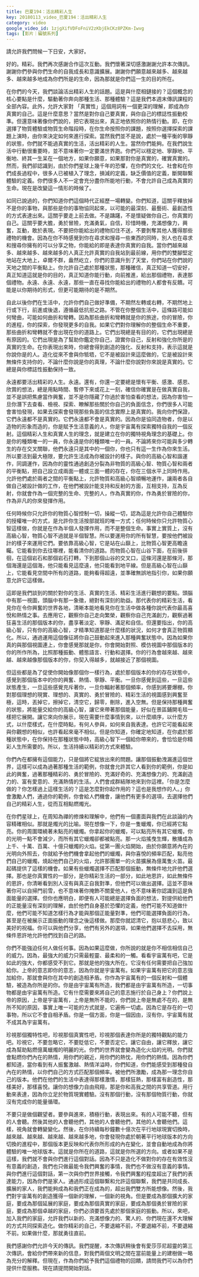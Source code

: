 ```yaml
---
title: 巴夏194：活出精彩人生
key: 20180113_video_巴夏194：活出精彩人生
category: video
google_video_id: 1zjgXifVDFoFniV2zKbjEkCKz8PZKm-Iwvg
tags: [影片｜編號系列]
---
```


請允許我們問候一下日安，大家好。

好的。精彩。我們再次感謝合作這次互動。我們懷著深切感激謝謝允許本次傳訊。謝謝你們參與你們生命的自我成長和意識擴展。謝謝你們願意越來越多、越來越多、越來越多地成為你們所是的生命，因為那就是你們這一生的目的所在。

在你們的今天，我們談論活出精彩人生的話題。這是與什麼相鏈接的？這個概念的核心要點是什麼，驅動著你奔向那種生活、那種體驗？這是我們本週末傳訊課程的全部內容。此外，允許大家對 「真實性」這個用詞有一個更深的理解，即成為你真實的自己。這是什麼意思？當然是對你自己要真實，與你自己的標誌性振動校準。但還意味著像你們說的，把它表現出來，真正地依照你的熱情行動。即，在你選擇了物質體驗或物質生命階段時，在你生命按照你的課題，按照你選擇探索的課題上演時，由你來決定如何來進行探索。當然我們並不是說，處於一種平衡的寧靜的狀態，你們就不能過真實的生活，活出精彩的人生。當然你們能夠。在我們說生活中行動很重要時，並不意味著你一定要滿世界跑。你們可以穩定地、寧靜地、平衡地、終其一生呆在一個地方，如果你願意，如果那對你是真實的，確實真實的。然而，我們卻認識到，由於你們星球上幾千年的恐懼，在你們的文化、社會和在你們成長過程中，很多人已被植入了理念，損減的定義，缺乏價值的定義，斷開聯繫體驗的定義。你們很多人不一定會充分盡你所能地行動，不會允許自己成為真實的生命。現在是改變這一情形的時候了。

如同已說過的，你們知道你們這個時代正經歷一場轉變。你們知道，這關乎釋放掉不是你的事物，與那些是你的事物協同起來，以可能的最深刻、最藝術、最創造性的方式表達出來。這關乎要走上前去做。不是躊躇，不是懷疑做你自己，你真實的自己。這關乎要大膽，勇於冒險，充滿勇氣，自信，珍惜時機，充滿想像力，興奮，互動，敢於表現。不要把你能給出的禮物扣住不送，不要剝奪其他人獲得那些禮物的機會。因為在你不時感覺到你在尋求和搜尋一些東西的同時，別人也在尋求和搜尋你擁有的可以分享之物，你能給的即是表達你真實的自我。當你們越來越多、越來越多、越來越多的人真正允許真實的自我站到最前線，用你們的雙腳堅定地站在大地上，卓爾不群，盎然屹立，你們的意識升到了天堂，你們站在你們說的天地之間的平衡點上。你允許自己處於那種狀態，那種確信，真正知道一切安好，真正知道這就是你的目的，真正知道你能行動，向前推進，給出那個禮物，表達那個禮物。永遠、永遠、永遠，那些一直在尋找你能給出的禮物的人都會有反饋。可能是以你期待的形式，但更可能期待的是不期然。

自此以後你們在生活中，允許你們自己做好準備，不期然左轉或右轉，不期然地上行或下行，前進或後退，遵循最低抗拒之路。不管在你整個生活中，這條路可能如何彎曲，可能如何曲折和彎轉。因為那些曲折和彎轉就是你的旅途，你的冒險，你的進程，你的探索，你發現更多的自我。如果它們對你理解你的整個生命不重要，那些曲折和彎轉就不會出現在你的道路上。它們出現總是有目的的，它們出現總是有原因的。它們出現是為了幫助你鑑定你自己，證實你自己，反射和強化你所是的真實的生命。在你表現出來時，你總會得到創造的強化、反射和支持，表示這就是你說你是的人。造化從來不會與你牴牾，它不是被設計來這麼做的，它是被設計來無條件支持你的，不論什麼你說是你的真理，不論什麼你說對你來說是真實的。它總是與你標誌性振動保持一致。

永遠都要活出精彩的人生。永遠。還有，你還一定要總是懷有平衡、感激、感恩、欣賞的想法，總是用點時間、暫停下來或花上一刻，確信你確實是在做真實自我，並不是誤把焦慮當作興奮，並不是你隱藏了你過於害怕查看的想法，因為你害怕一旦你潛下去查看、檢視、探索、瞭解那些關於你自己的負面信念，你們很多人可能會害怕發現，如果去探索會發現那些負面的信念實際上是真實的。我向你們保證，它們永遠都不是真實的。它們永遠都不會是真實的。因為你是協同造物者，你是以造物的形象而造的，你是賦予生活意義的人，你是宇宙萬有探索獨特自我的一個反射。這個精彩人生和真實人生的理念，就是建立在你的獨特視角理念的基礎上。你是你的種類唯一的一員，你永遠是你的種類唯一的一員。不論將來你可能與多少轉生的存在交叉關聯，他們永遠只是其中的一個你，你也只有這一生作為你來生活。所以要活到最大極限，要允許生活成為你被設計的樣子。與你的高級心智和諧運作，同調運作，因為你的靈性通過創造分裂為非物質的高級心智、物質心智和兩者的平衡點，把自己設立成兩面一體或三面一體的存在，你在三個水平上同時作用。允許他們處於兩者之間的平衡點上，允許物質和高級心智順暢地運作，讓兩者各自做自己被設計做的工作，在他們被設計能支持和反射的方面，互相支持，互為反射，你就會作為一個完整的生命、完整的人，作為真實的你，作為勇於冒險的你，作為非凡的你來發揮作用。

任何時候你只允許你的物質心智控制一切，操縱一切，認為這是允許你自己體驗你的授權唯一的方式，是允許你生活按部就班的唯一方式；任何時候你只允許物質心智這樣做，你就是在作為半個人發揮作用，而不是整個生命。事實上實質上，沒有高級心智，物質心智不過就是半個智慧。所以要運用你的所有智慧，要按他們被設計的樣子來運用它們。要依靠高級心智，它是站在山巔上，比物質心智更高瞻遠矚。它能看到你去往哪裡，能看清你的道路。而物質心智在山谷下面，在前後徘徊，在這個岩石和那個岩石打轉，下到那個山谷的交叉口，這條河還是那條河，那個海還是這個海，他只能看見這麼遠，他只能看到地平線。但是高級心智在山巔上，它能看見空間中所有的道路，能夠看得超遠，並準確無誤地指引你，如果你願意允許它這樣做。

這即是我們談到的關於對你的生活、真實的生活、精彩生活進行觀想的要點。頭腦中有那一視圖，頭腦中有那一象徵，絕對有深刻的助益。那代表你的精彩生活，看見你在令你興奮的世界各地，清晰本能地看見你在生活中做各種你說代表你最高喜悅和熱情之事。去應用它，觀察你自己走向繁榮，觀察你自己充滿創力，觀察過著狂喜生活的那個版本的你，盡享著淡定、寧靜、滿足和自信。但還要指出，你的高級心智，只有你的高級心智，才精準知道那是什麼樣的狀況，如何才會真正物質顯化。所以，通過運用這個像征將你自己鼓動起來進入那種興奮狀態中。因為如果你真的與那個視圖連上，你會感覺那就是你，你會開始對照、模仿視圖中那個版本的你的所作所為，比照那種振動、體態語言、行動和選擇。你的行為會越來越、越來越、越來越像那個版本的你，你契入得越多，就越接近了那個視圖。

但這些都是為了促使你開始像那個你一樣行為，處於那個版本的你的存在狀態中，感覺到那個版本中的你的興奮、熱情、寧靜、平衡。一旦你感覺到這些，一旦這些狀態產生，一旦這些感覺充斥著你，一旦你輻射著那個頻率，你感到將要爆棚，你對那個理想的現實、理想的、真實的、勇於冒險的、精彩生活的視圖感到興奮至極，這時，丟掉它，擦掉它，清空它，歸零，刪除，進入空無。但是保持那種興奮的狀態，將能量交給你的高級心智，讓它來帶著那個能量，好似在景區鋪開毛毯一樣把它展開。讓它來向你展示，現在需要什麼事情到來，以什麼順序，以什麼方式，以什麼樣式，在什麼時點，有何人參與，如何來自我表達。也許它可能看起來與你觀想的相似，也許看起來毫不相似。但是你知道，你確定地知道，在你處於那種狀態中，在你保持在那種狀態中時，高級心智下一個給你帶來的，會恰恰是你精彩人生所需要的。所以，生活持續以精彩的方式來體驗。


你們內在都擁有這個能力，只是個將它綻放出來的問題。讓那個振動洩漏進這個世界，這樣可以成為過著那種生活的範例，你就會允許其它人看到你的範例，你是如此的興奮，過著那種精彩的、勇於冒險的、充滿好奇的、充滿想像力的、充滿創造力的、富有愛意的、充滿熱情的生活。人們會成群結隊地來到你這裡。「你是怎麼做的？你怎樣過上這樣生活的？這是怎麼對你起作用的？這也是我想作的人。」你會激勵人們，通過你的範例，你會給人們機會，讓他們有更多的選項，去選擇他們自己的精彩人生，從而互相點燃燭光。

在你們星球上，在周知為禪的修煉和理解中，他們有一個畫面與我們在此談論的內容精確相似。那就是燭光的比喻。現在想像一下，你是一隻蠟燭，你已經將它點亮。你的周圍環繞著未點亮的蠟燭。你拿起你的蠟燭，可以點亮所有其它蠟燭，你的光明一點不會減少，而所有其它蠟燭卻都被點亮。那一火焰搖曳生輝，散播成為上千、十萬、百萬、十億只蠟燭的火焰。從第一團火焰開始，由於你願意將內在的光明向外照去，你就給予他們機會拿起他們的蠟燭，與你喜悅的頻率匹配，點亮他們自己的蠟燭，燒起他們自己的火焰，允許那團單一的火苗擴展為億萬隻火苗。最起碼提供了這樣的機會。如果有些蠟燭選擇不匹配那個振動，無條件地允許他們選擇。那也是你真實性的一部分，是你精彩生活的一部分，如此地恩許，如此無條件的恩許，你清晰看到別人沒有與真正自我對準，但他們可以做出選擇。這並不意味著你可以自掃門前雪，也不意味著你掩飾不關愛他人，也不意味著你認識到這是負面能量的選擇。但你也應明白，即便有人可能總是選擇負面的想法，對提供給他們的正能量沒有深刻的理解，由於他們自身基於恐懼的定義，他們可能不知道做什麼，他們可能不知道怎樣行為才能與那個正能量對準，他們可能選擇負面的行為，甚至是在被展示正面振動的理念之後這樣做。那麼你就認清它，抱以慈悲心，致以美好的祝福。你可以與他們分享，他們有另外的選項，如果他們選擇不去採用，無條件恩許地允許他們找到自己的路。

你們不能強迫任何人做任何事。因為如果這麼做，你所說的就是你不相信相信自己的威力。因為，最強大的威力只需最輕靈、最柔和的一觸。看看宇宙萬有吧，它是如此的強大，你都感受不到它。那就是他的強大所在。它沒有任何需要把自己強加給你。上帝的意志即你的意志，因為你就是宇宙萬有。如果宇宙萬有把它的意志強加給你，那就會與你在其中的創造相矛盾。你作為宇宙萬有的一個反射和一個體驗，被造為你所是的你。你是由宇宙萬有所造，我們都是由宇宙萬有所造，一切事物都是由宇宙萬有所造。它有什麼需要來將自己的意志施行於自己身上？你們說上帝的原因，上帝是宇宙萬有，上帝是無所不能的，你們說上帝是無處不在的，是無所不知的原因，事實上唯一可能的方式就是，它遍佈一切處。因為它是存在的一切事物，所以它不會自相矛盾。你是一個方面，你是一個因由，沒有你，宇宙萬有就不成其為宇宙萬有。

珍視那個獨特性吧，珍視那個真實性吧，珍視那個表達你所是的獨特觀點的能力吧。珍視它，不要忽略它，不要貶低它，不要否定它。讓它自由，讓它釋放，讓它成為幫助點燃億萬蠟燭的明麗的光。你們的世界就會變為造化火焰的光明。你們就會點燃你們內在的熱情，用你們的親近，用你們的熱忱，用你們的熱情。因為你們都知道，當你看到有人振奮激越、熱情洋溢時，你們知道，你們能感受到那種發自內在的熱情，以你們自己的方式匹配那個頻率。被他們所激勵，成為那一理念你自己的版本。他們在他們的生活中表達得那樣激情，那樣狂熱，那樣富有創造性，那樣美好，那樣喜悅。讓你的想像力自由飛翔，那是你和高我之間的共享管道。用行動來表達，因為你立足於物質現實體驗。沒有那個行動，沒有那個物質行動，你就沒有完成你的能量循環。

不要只是做個觀望者。要參與進來，積極行動，表現出來。有的人可能不聽，但有的人會聽。然後其他的人會聽他們，其他的人會聽他們，其他的人會聽他們。這樣，視角就會轉變變化。然後，在你持續每秒鐘數十億次在平行地球現實切換時，越來越、越來越、越來越、越來越多地，你會發現你處於朝著平行地球版本的方向切換的進程中，那個版本更反映和代表你所形成的內在變化，並會自動地成為你將體驗的唯一地球版本。這就是你所在的道路，這就是你所選的方向。或者如果不是這樣，我們就不會與你們進行這個對話。因為不只是造化不做對你的存在有效性沒有意義的創造，我們也只做最能令我們興奮的事情，我們也不做沒有意義的事情。與你們進行這個對話，第一次與你們世界接觸，令我們興奮的程度超出了我們的表達能力，因為你們是家人。通過形成這個聯繫和允許這個聯繫，我們是共同成長、擴展的家人，我們能夠成為和我們正在成為的，超出我們雙方所能想像。然後，我們對宇宙萬有的創造獲得一個新的理解，一個新的視角。但是要成為那個擴大的家庭，要成為那個延展的家庭，要成為那個真實的家庭，要成為那個勇於冒險的家庭，要成為那個卓越的家庭，你們必須要首先處於那個家庭的振動。所以，來吧，加入我們的家庭，允許我們以新的、充滿想像力的、驚人的、你們現在還不大理解的方式共同探索造化。做你精彩的自己，不要退縮不前，不要退縮不前，不要退縮不前。如果做什麼，那就勇往直前。

我們感謝你們允許今天的傳訊。我們提醒，本次傳訊稍後會有愛莎莎尼超靈的第三次傳訊，會給你們帶來新的信息，對我們兩個文明之間在當前能量上的建樹做一略為充分的解釋。但現在，作為你們給予我們這個禮物的回饋，請問我們可以為你們提供什麼服務。現在請提問開始對話。
